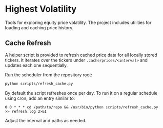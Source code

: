 # Highest Volatility

Tools for exploring equity price volatility.  The project includes utilities for
loading and caching price history.

## Cache Refresh

A helper script is provided to refresh cached price data for all locally stored
tickers.  It iterates over the tickers under `.cache/prices/<interval>` and
updates each one sequentially.

Run the scheduler from the repository root:

```bash
python scripts/refresh_cache.py
```

By default the script refreshes once per day.  To run it on a regular schedule
using cron, add an entry similar to:

```
0 0 * * * cd /path/to/repo && /usr/bin/python scripts/refresh_cache.py >> refresh.log 2>&1
```

Adjust the interval and paths as needed.
